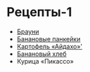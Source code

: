 # Рецепты-1

- [Брауни](brownie.md)
- [Банановые панкейки](banana.md)
- [Картофель «Айдахо»'](aidaho.md)
- [Банановый хлеб](banana.md)
- Курица «Пикассо»

